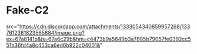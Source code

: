 # Fake-C2
<img> src="https://cdn.discordapp.com/attachments/1333054340859957268/1337612381823565884/image.png?ex=67a8141b&is=67a6c29b&hm=c4473b9a5649b3a7885b79057fe0392cc551b36fd4a8c453ca6ed6b922c04001&" </img>

